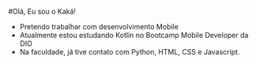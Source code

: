 #Olá, Eu sou o Kaká!
  - Pretendo trabalhar com desenvolvimento Mobile
  - Atualmente estou estudando Kotlin no Bootcamp Mobile Developer da DIO
  - Na faculdade, já tive contato com Python, HTML, CSS e Javascript.
    
